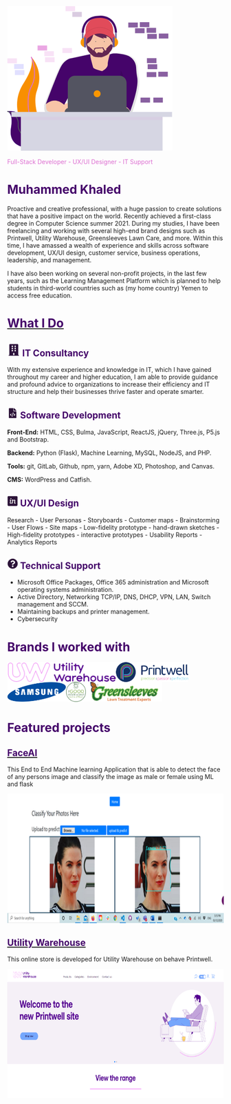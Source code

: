 ![Header image](Header.png)

<span style="color: #DD6FD1;">Full-Stack Developer - UX/UI Designer - IT Support</span> 
# <span style="color:#45046a;">Muhammed Khaled</span> 

Proactive and creative professional, with a huge passion to create solutions that have a positive impact on the world. Recently achieved a first-class degree in Computer Science summer 2021. During my studies, I have been freelancing and working with several high-end brand designs such as Printwell, Utility Warehouse, Greensleeves Lawn Care, and more. Within this time, I have amassed a wealth of experience and skills across software development, UX/UI design, customer service, business operations, leadership, and management.

I have also been working on several non-profit projects, in the last few years, such as the Learning Management Platform which is planned to help students in third-world countries such as (my home country) Yemen to access free education.

# <ins> <span style="color: #45046a;">What I Do</span> </ins>
## <img src="icon1.png" alt="IT Consultancy" height="30"/> <span style="color: #45046a;">IT Consultancy</span>
With my extensive experience and knowledge in IT, which I have gained throughout my career and higher education, I am able to provide guidance and profound advice to organizations to increase their efficiency and IT structure and help their businesses thrive faster and operate smarter.

## <img src="icon2.png" alt="Software Development" width="25"/> <span style="color: #45046a;">Software Development</span>
**Front-End:** HTML, CSS, Bulma, JavaScript, ReactJS, jQuery, Three.js, P5.js and Bootstrap.

**Backend:** Python (Flask), Machine Learning, MySQL, NodeJS, and PHP.

**Tools:** git, GitLab, Github, npm, yarn, Adobe XD, Photoshop, and Canvas.

**CMS:** WordPress and Catfish.

## <img src="icon3.png" alt="UX/UI Design" width="25"/> <span style="color: #45046a;">UX/UI Design</span>
Research - User Personas - Storyboards - Customer maps - Brainstorming - User Flows - Site maps - Low-fidelity prototype - hand-drawn sketches - High-fidelity prototypes - interactive prototypes - Usability Reports - Analytics Reports

## <img src="icon4.png" alt="Technical Support" width="25"/> <span style="color: #45046a;">Technical Support</span>
- Microsoft Office Packages, Office 365 administration and Microsoft operating systems administration.
- Active Directory, Networking TCP/IP, DNS, DHCP, VPN, LAN, Switch management and SCCM.
- Maintaining backups and printer management.
- Cybersecurity


# <span style="color: #45046a;">Brands I worked with</span>
<img align="left" height="46" src="client-6.png"> 
<img align="left" height="46" src="client-7.png">
<img align="left" height="46" src="client-5.png">
<img align="left" height="46" src="client-8.png">
<img  height="46" src="client-9.png">


# <span style="color: #45046a;">Featured projects</span>
## [<span style="color: #45046a;">FaceAI</span>](https://github.com/zinrack/FaceAI)
This End to End Machine learning Application that is able to detect the face of any persons image and classify the image as male or female using ML and flask

<img src="project1.png" alt="FaceAI" height="300" />

## [<span style="color: #45046a;">Utility Warehouse</span>](https://uw.printwell.co.uk/)
This online store is developed for Utility Warehouse on behave Printwell.

<img src="project2.png" alt="Printwell" height="300" />
